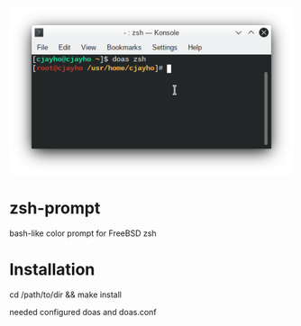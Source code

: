 ![screenshot](/screenshot.png?raw=true)

# zsh-prompt
bash-like color prompt for FreeBSD zsh

# Installation

cd /path/to/dir && make install

needed configured doas and doas.conf
